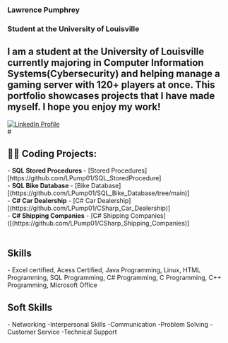 ### Lawrence Pumphrey
### Student at the University of Louisville

## I am a student at the University of Louisville currently majoring in Computer Information Systems(Cybersecurity) and helping manage a gaming server with 120+ players at once. This portfolio showcases projects that I have made myself. I hope you enjoy my work!

<p align="left">
  <a href="https://www.linkedin.com/in/emmanuel-haynes-953482215?lipi=urn%3Ali%3Apage%3Ad_flagship3_profile_view_base_contact_details%3Bkuc8APqgQhmSytvfqYt59w%3D%3D">
<img alt="LinkedIn Profile" title= "LinkedIn" src="https://custom-icon-badges.demolab.com/badge/LinkedIN-My%20Profile-blue"/<></a>
<br/>
  #
  <h2>👨‍💻 Coding Projects:</h2>
- <b>SQL Stored Procedures </b>
  - [Stored Procedures][https://github.com/LPump01/SQL_StoredProcedure]
  <br/>
- <b>SQL Bike Database </b>
  - [Bike Database][(https://github.com/LPump01/SQL_Bike_Database/tree/main)]</b></i>
    <br/>
- <b>C# Car Dealership</b>
  - [C# Car Dealership][(https://github.com/LPump01/CSharp_Car_Dealership)]
  <br/>
- <b>C# Shipping Companies</b>
  - [C# Shipping Companies]([(https://github.com/LPump01/CSharp_Shipping_Companies)]
<br/>
<br/>
<h2> Skills </h2>
- Excel certified, Acess Certified, Java Programming, Linux, HTML Programming,  SQL Programming, C# Programming, C Programming, C++ Programming, Microsoft Office 

<h2>Soft Skills</h2>
- Networking      -Interpersonal Skills
-Communication    -Problem Solving
-Customer Service -Technical Support

  
